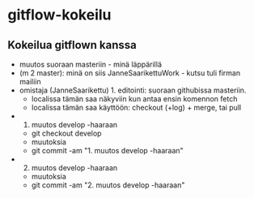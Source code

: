 # gitflow-kokeilu
## Kokeilua gitflown kanssa
* muutos suoraan masteriin - minä läppärillä
* (m 2 master): minä on siis JanneSaarikettuWork - kutsu tuli firman mailiin 
* omistaja (JanneSaarikettu) 1. editointi: suoraan githubissa masteriin.
  * localissa tämän saa näkyviin kun antaa ensin komennon fetch
  * localissa tämän saa käyttöön: checkout (+log) + merge, tai pull
* 1. muutos develop -haaraan 
  * git checkout develop
  * muutoksia 
  * git commit -am "1. muutos develop -haaraan"
* 2. muutos develop -haaraan 
  * muutoksia 
  * git commit -am "2. muutos develop -haaraan"

